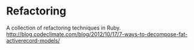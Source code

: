 # Refactoring

A collection of refactoring techniques in Ruby.
http://blog.codeclimate.com/blog/2012/10/17/7-ways-to-decompose-fat-activerecord-models/
